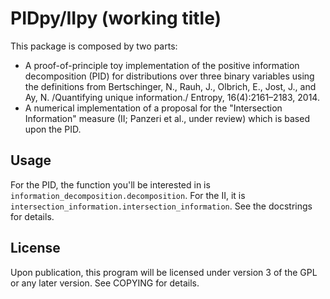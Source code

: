 PIDpy/IIpy (working title)
=========================

This package is composed by two parts:

- A proof-of-principle toy implementation of the positive information
  decomposition (PID) for distributions over three binary variables
  using the definitions from Bertschinger, N., Rauh, J., Olbrich, E.,
  Jost, J., and Ay, N. /Quantifying unique information./ Entropy,
  16(4):2161–2183, 2014.
- A numerical implementation of a proposal for the "Intersection
  Information" measure (II; Panzeri et al., under review) which is
  based upon the PID.

Usage
-----

For the PID, the function you'll be interested in is
`information_decomposition.decomposition`. For the II, it is
`intersection_information.intersection_information`. See the
docstrings for details.

License
-------

Upon publication, this program will be licensed under version 3 of the
GPL or any later version. See COPYING for details.
